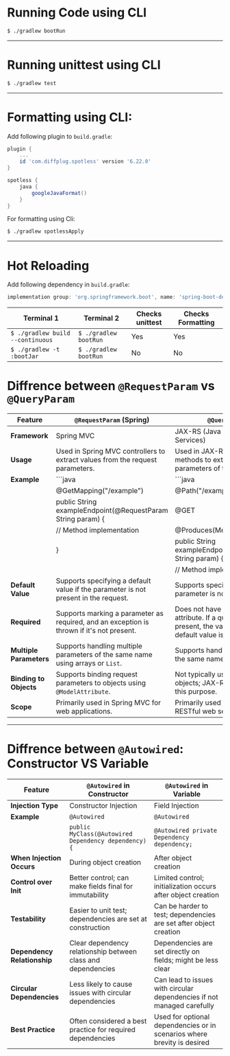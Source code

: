 # Running Code using CLI
```bash
$ ./gradlew bootRun
```
___
# Running unittest using CLI
```bash
$ ./gradlew test
```
___
# Formatting using CLI:
Add following plugin to `build.gradle`:
```gradle
plugin {
    ...
    id 'com.diffplug.spotless' version '6.22.0'
}

spotless {
    java {
        googleJavaFormat()
    }
}
```
For formatting using Cli:
```bash
$ ./gradlew spotlessApply
```
___
# Hot Reloading
Add following dependency in `build.gradle`:
```gradle
implementation group: 'org.springframework.boot', name: 'spring-boot-devtools'
```


| Terminal 1                            | Terminal 2                  | Checks unittest | Checks Formatting |
| ------------------------------------- | --------------------------- | --------------- | ----------------- |
| ```$ ./gradlew build --continuous ``` | ```$ ./gradlew bootRun  ``` | Yes             | Yes               |
| ```$ ./gradlew -t :bootJar  ```       | ```$ ./gradlew bootRun  ``` | No              | No                |

# Diffrence between `@RequestParam`  vs `@QueryParam` 

| Feature                 | `@RequestParam` (Spring)                                                                  | `@QueryParam` (JAX-RS)                                                                                                                           |
| ----------------------- | ----------------------------------------------------------------------------------------- | ------------------------------------------------------------------------------------------------------------------------------------------------ |
| **Framework**           | Spring MVC                                                                                | JAX-RS (Java API for RESTful Web Services)                                                                                                       |
| **Usage**               | Used in Spring MVC controllers to extract values from the request parameters.             | Used in JAX-RS resource classes and methods to extract values from the query parameters of the URI.                                              |
| **Example**             | ```java                                                                                   | ```java                                                                                                                                          |
|                         | @GetMapping("/example")                                                                   | @Path("/example")                                                                                                                                |
|                         | public String exampleEndpoint(@RequestParam String param) {                               | @GET                                                                                                                                             |
|                         | // Method implementation                                                                  | @Produces(MediaType.TEXT_PLAIN)                                                                                                                  |
|                         | }                                                                                         | public String exampleEndpoint(@QueryParam("param") String param) {                                                                               |
|                         |                                                                                           | // Method implementation                                                                                                                         |
| **Default Value**       | Supports specifying a default value if the parameter is not present in the request.       | Supports specifying a default value if the parameter is not present in the request.                                                              |
| **Required**            | Supports marking a parameter as required, and an exception is thrown if it's not present. | Does not have an explicit required attribute. If a query parameter is not present, the value will be `null` unless a default value is specified. |
| **Multiple Parameters** | Supports handling multiple parameters of the same name using arrays or `List`.            | Supports handling multiple parameters of the same name using arrays or `List`.                                                                   |
| **Binding to Objects**  | Supports binding request parameters to objects using `@ModelAttribute`.                   | Not typically used for binding to complex objects; JAX-RS often uses `@BeanParam` for this purpose.                                              |
| **Scope**               | Primarily used in Spring MVC for web applications.                                        | Primarily used in JAX-RS for building RESTful web services.                                                                                      |
---


# Diffrence between `@Autowired`: Constructor VS Variable
| Feature                     | `@Autowired` in Constructor                                  | `@Autowired` in Variable                                                |
| --------------------------- | ------------------------------------------------------------ | ----------------------------------------------------------------------- |
| **Injection Type**          | Constructor Injection                                        | Field Injection                                                         |
| **Example**                 | `@Autowired`                                                 | `@Autowired`                                                            |
|                             | `public MyClass(@Autowired Dependency dependency) {`         | `@Autowired private Dependency dependency;`                             |
| **When Injection Occurs**   | During object creation                                       | After object creation                                                   |
| **Control over Init**       | Better control; can make fields final for immutability       | Limited control; initialization occurs after object creation            |
| **Testability**             | Easier to unit test; dependencies are set at construction    | Can be harder to test; dependencies are set after object creation       |
| **Dependency Relationship** | Clear dependency relationship between class and dependencies | Dependencies are set directly on fields; might be less clear            |
| **Circular Dependencies**   | Less likely to cause issues with circular dependencies       | Can lead to issues with circular dependencies if not managed carefully  |
| **Best Practice**           | Often considered a best practice for required dependencies   | Used for optional dependencies or in scenarios where brevity is desired |
